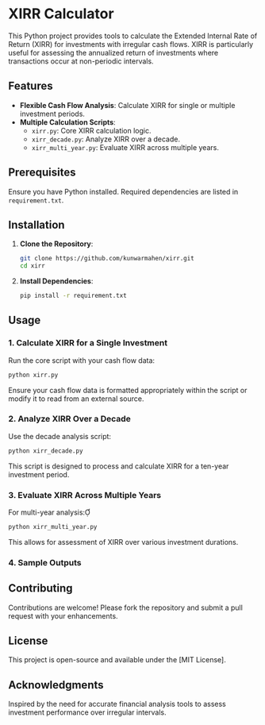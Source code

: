 # XIRR Calculator

This Python project provides tools to calculate the Extended Internal Rate of Return (XIRR) for investments with irregular cash flows. XIRR is particularly useful for assessing the annualized return of investments where transactions occur at non-periodic intervals.

## Features

- **Flexible Cash Flow Analysis**: Calculate XIRR for single or multiple investment periods.
- **Multiple Calculation Scripts**:
  - `xirr.py`: Core XIRR calculation logic.
  - `xirr_decade.py`: Analyze XIRR over a decade.
  - `xirr_multi_year.py`: Evaluate XIRR across multiple years.

## Prerequisites

Ensure you have Python installed. Required dependencies are listed in `requirement.txt`.

## Installation

1. **Clone the Repository**:

   ```bash
   git clone https://github.com/kunwarmahen/xirr.git
   cd xirr
   ```

2. **Install Dependencies**:

   ```bash
   pip install -r requirement.txt
   ```

## Usage

### 1. Calculate XIRR for a Single Investment

Run the core script with your cash flow data:

```bash
python xirr.py
```

Ensure your cash flow data is formatted appropriately within the script or modify it to read from an external source.

### 2. Analyze XIRR Over a Decade

Use the decade analysis script:

```bash
python xirr_decade.py
```

This script is designed to process and calculate XIRR for a ten-year investment period.

### 3. Evaluate XIRR Across Multiple Years

For multi-year analysis:

```bash
python xirr_multi_year.py
```

This allows for assessment of XIRR over various investment durations.

### 4. Sample Outputs



## Contributing

Contributions are welcome! Please fork the repository and submit a pull request with your enhancements.

## License

This project is open-source and available under the [MIT License].

## Acknowledgments

Inspired by the need for accurate financial analysis tools to assess investment performance over irregular intervals.
